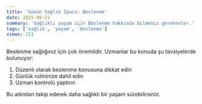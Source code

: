 ```yaml
---
title: 'Günün Sağlık İpucu: Beslenme'
date: 2025-06-21
summary: 'Sağlıklı yaşam için Beslenme hakkında bilmeniz gerekenler.'
tags: ['sağlık', 'yaşam', 'beslenme']
views: 211
---
```


Beslenme sağlığınız için çok önemlidir. Uzmanlar bu konuda şu tavsiyelerde bulunuyor:

1. Düzenli olarak beslenme konusuna dikkat edin
2. Günlük rutininize dahil edin
3. Uzman kontrolü yaptırın

Bu adımları takip ederek daha sağlıklı bir yaşam sürebilirsiniz.